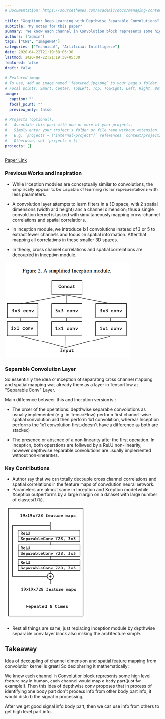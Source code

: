 ```yaml
---
# Documentation: https://sourcethemes.com/academic/docs/managing-content/

title: "Xception: Deep Learning with Depthwise Separable Convolutions"
subtitle: "My notes for this paper"
summary: "We know each channel in Convolution block represents some high level feature say in human, each channel would map a body part(just for example!). Then this idea of  depthwise conv proposes that in process of identifying one body part don't process info from other body part info, it would disturb the signal in processing."
authors: ["admin"]
tags: ["CNN", "ImageNet"]
categories: ["Technical", "Artificial Intelligence"]
date: 2020-04-22T21:19:38+05:30
lastmod: 2020-04-22T21:19:38+05:30
featured: false
draft: false

# Featured image
# To use, add an image named `featured.jpg/png` to your page's folder.
# Focal points: Smart, Center, TopLeft, Top, TopRight, Left, Right, BottomLeft, Bottom, BottomRight.
image:
  caption: ""
  focal_point: ""
  preview_only: false

# Projects (optional).
#   Associate this post with one or more of your projects.
#   Simply enter your project's folder or file name without extension.
#   E.g. `projects = ["internal-project"]` references `content/project/deep-learning/index.md`.
#   Otherwise, set `projects = []`.
projects: []
---
```


[Paper Link](https://arxiv.org/abs/1610.02357)

### Previous Works and Inspiration

- While Inception modules are conceptually similar to convolutions, the empirically appear to be capable of learning richer representations with less parameters. 
- A convolution layer attempts to learn filters in a 3D space, with 2 spatial dimensions (width and height) and a channel dimension; thus a single convolution kernel is tasked with simultaneously mapping cross-channel correlations and spatial correlations.

- In Inception module, we introduce 1x1 convolutions instead of 3 or 5 to extract fewer channels and focus on spatial information. After that mapping all correlations in these smaller 3D spaces.
- In theory, cross channel correlations and spatial correlations are decoupled in Inception module.

![](inception_archi.png)

### Separable Convolution Layer

So essentially the idea of inception of separating cross channel mapping and spatial mapping was already there as a layer in Tensorflow as "Separable Conv" Layer.

Main difference between this and Inception version is :

- The order of the operations: depthwise separable convolutions as usually  implemented (e.g. in TensorFlow) perform first channel-wise spatial convolution and then perform 1x1 convolution, whereas Inception performs the 1x1 convolution first.(doesn't have a difference as both are stacked)

- The presence or absence of a non-linearity after the first operation. In Inception, both operations are followed by a ReLU non-linearity, however depthwise separable convolutions are usually implemented without non-linearities. 

 ### Key Contributions

-  Author say that we can totally decouple cross channel correlations and spatial correlations in the feature maps of convolution neural network.
- Parameters are almost same in Inception and Xception model while Xception outperforms by a large margin on a dataset with large number of classes(17k).

![](xception_archi.png)

- Rest all things are same, just replacing inception module by depthwise separable conv layer block also making the architecture simple.



## Takeaway

Idea of decoupling of channel dimension and spatial feature mapping from convolution kernel is great! So deciphering it mathematically:

We know each channel in Convolution block represents some high level feature say in human, each channel would map a body part(just for example!). Then this idea of  depthwise conv proposes that in process of identifying one body part don't process info from other body part info, it would disturb the signal in processing.

After we get good signal info body part, then we can use info from others to get high level part info.